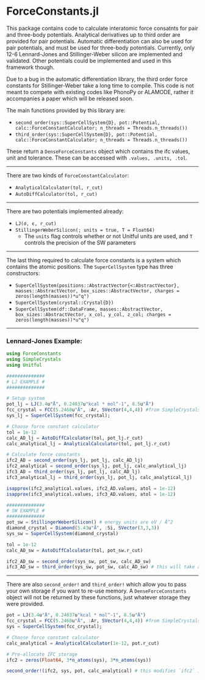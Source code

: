 # ForceConstants.jl

This package contains code to calculate interatomic force consatnts for pair and three-body potentials. Analytical derivatives up to third order are provided for pair potentials. Automatic differentiation can also be used for pair potentials, and must be used for three-body potentials. Currently, only 12-6 Lennard-Jones and Stillinger-Weber silicon are implemented and validated. Other potentials could be implemented and used in this framework though.

Due to a bug in the automatic differentiation library, the third order force constants for Stillinger-Weber take a long time to compile. This code is not meant to compete with existing codes like PhonoPy or ALAMODE, rather it accompanies a paper which will be released soon.

The main functions provided by this library are:
- `second_order(sys::SuperCellSystem{D}, pot::Potential, calc::ForceConstantCalculator; n_threads = Threads.n_threads())`
- `third_order(sys::SuperCellSystem{D}, pot::Potential, calc::ForceConstantCalculator; n_threads = Threads.n_threads())`

These return a `DenseForceConstants` object which contains the ifc values, unit and tolerance. These can be accessed with `.values, .units, .tol`. 

-------------------------
There are two kinds of `ForceConstantCalculator`:
- `AnalyticalCalculator(tol, r_cut)`
- `AutoDiffCalculator(tol, r_cut)`
-------------------------
There are two potentials implemented already:
- `LJ(σ, ϵ, r_cut)`
- `StillingerWeberSilicon(; units = true, T = Float64)`
  - The `units` flag controls whether or not Unitful units are used, and `T` controls the precision of the SW parameters
 -------------------------
The last thing required to calculate force constants is a system which contains the atomic positions. The `SuperCellSystem` type has three constructors:
- `SuperCellSystem(positions::AbstractVector{<:AbstractVector}, masses::AbstractVector, box_sizes::AbstractVector, charges = zeros(length(masses))*u"q")`
- `SuperCellSystem(crystal::Crystal{D})`
- `SuperCellSystem(df::DataFrame, masses::AbstractVector, box_sizes::AbstractVector, x_col, y_col, z_col; charges = zeros(length(masses))*u"q")`
-------------------------
### Lennard-Jones Example:
```julia
using ForceConstants
using SimpleCrystals
using Unitful

##############
# LJ EXAMPLE #
##############

# Setup system
pot_lj = LJ(3.4u"Å", 0.24037u"kcal * mol^-1", 8.5u"Å")
fcc_crystal = FCC(5.2468u"Å", :Ar, SVector(4,4,4)) #from SimpleCrystals.jl
sys_lj = SuperCellSystem(fcc_crystal);

# Choose force constant calculator
tol = 1e-12
calc_AD_lj = AutoDiffCalculator(tol, pot_lj.r_cut)
calc_analytical_lj = AnalyticalCalculator(tol, pot_lj.r_cut)

# Calculate force constants
ifc2_AD = second_order(sys_lj, pot_lj, calc_AD_lj)
ifc2_analytical = second_order(sys_lj, pot_lj, calc_analytical_lj)
ifc3_AD = third_order(sys_lj, pot_lj, calc_AD_lj)
ifc3_analytical_lj = third_order(sys_lj, pot_lj, calc_analytical_lj)

isapprox(ifc2_analytical.values, ifc2_AD.values, atol = 1e-12)
isapprox(ifc3_analytical.values, ifc3_AD.values, atol = 1e-12)

##############
# SW EXAMPLE #
##############
pot_sw = StillingerWeberSilicon() # energy units are eV / Å^2
diamond_crystal = Diamond(5.43u"Å", :Si, SVector(3,3,3))
sys_sw = SuperCellSystem(diamond_crystal)

tol = 1e-12
calc_AD_sw = AutoDiffCalculator(tol, pot_sw.r_cut)

ifc2_AD_sw = second_order(sys_sw, pot_sw, calc_AD_sw)
ifc3_AD_sw = third_order(sys_sw, pot_sw, calc_AD_sw) # this will take awhile to compile the first time you run it.
```
-------------------------
There are also `second_order!` and `third_order!` which allow you to pass your own storage if you want to re-use memory. A `DenseForceConstants` object will not be returned by these functions, just whatever storage they were provided.
```julia
pot = LJ(3.4u"Å", 0.24037u"kcal * mol^-1", 8.5u"Å")
fcc_crystal = FCC(5.2468u"Å", :Ar, SVector(4,4,4)) #from SimpleCrystals.jl
sys = SuperCellSystem(fcc_crystal);

# Choose force constant calculator
calc_analytical = AnalyticalCalculator(1e-12, pot.r_cut)

# Pre-allocate IFC storage
ifc2 = zeros(Float64, 3*n_atoms(sys), 3*n_atoms(sys))

second_order!(ifc2, sys, pot, calc_analytical) # this modifies `ifc2` in place
```
